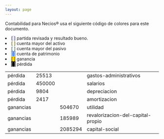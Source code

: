 ```yaml
--- 
layout: page
--- 
```


Contabilidad para Necios® usa el siguiente código de colores para este documento.
<li><span style='background-color: lavender'>[    ]</span> partida revisada y resultado bueno. </li>
<li><span style='background-color: lightyellow'>[    ]</span> cuenta mayor del activo </li>
<li><span style='background-color: azure'>[    ]</span> cuenta mayor del pasivo </li>
<li><span style='color: white; background-color: cornflowerblue'>[    ]</span> cuenta de patrimonio </li>
<li><span style='background-color: gold'>[    ]</span> ganancia </li>
<li><span style='color: white; background-color: black'>[    ]</span> pérdida </li>
<table><tbody>
<tr><td>pérdida</td><td>25513</td><td></td><td>gastos-administrativos</td></tr>
<tr><td>pérdida</td><td>450000</td><td></td><td>salarios</td></tr>
<tr><td>pérdida</td><td>9804</td><td></td><td>depreciacion</td></tr>
<tr><td>pérdida</td><td>2417</td><td></td><td>amortizacion</td></tr>
<tr><td> ganancias </td><td> </td><td>504670</td><td>utilidad</td></tr>
<tr><td> ganancias </td><td> </td><td>185989</td><td>revalorizacion-del-capital-propio</td></tr>
<tr><td> ganancias </td><td> </td><td>2085294</td><td>capital-social</td></tr>
<table><tbody>
